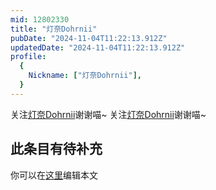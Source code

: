 ```yaml
---
mid: 12802330
title: "灯奈Dohrnii"
pubDate: "2024-11-04T11:22:13.912Z"
updatedDate: "2024-11-04T11:22:13.912Z"
profile:
  {
    Nickname: ["灯奈Dohrnii"],
  }
---
```


关注[灯奈Dohrnii](https://space.bilibili.com/12802330)谢谢喵~ 关注[灯奈Dohrnii](https://space.bilibili.com/12802330)谢谢喵~

## 此条目有待补充
你可以在[这里](https://github.com/Yuhanawa/VTuber.ICU/edit/master/src/content/v/灯奈Dohrnii/index.md)编辑本文
